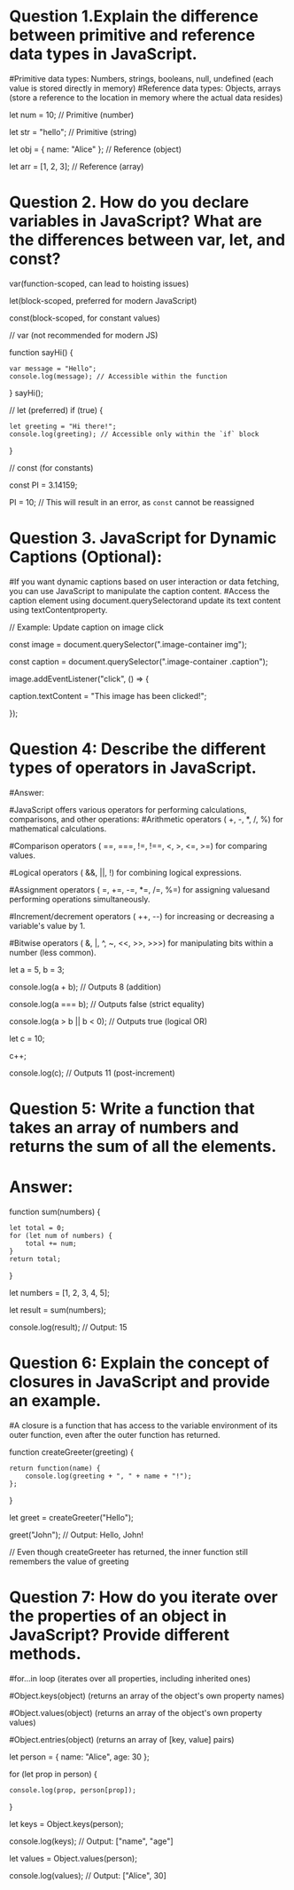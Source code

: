 

# Question 1.Explain the difference between primitive and reference data types in JavaScript.

#Primitive data types: Numbers, strings, booleans, null, undefined (each value is stored directly in memory)
#Reference data types: Objects, arrays (store a reference to the location in memory where the actual data resides)


let num = 10; // Primitive (number)

let str = "hello"; // Primitive (string)

let obj = { name: "Alice" }; // Reference (object)

let arr = [1, 2, 3]; // Reference (array)




# Question 2. How do you declare variables in JavaScript? What are the differences between var, let, and const?

 var(function-scoped, can lead to hoisting issues)

 let(block-scoped, preferred for modern JavaScript)

 const(block-scoped, for constant values)

// var (not recommended for modern JS)

function sayHi() {

    var message = "Hello";
    console.log(message); // Accessible within the function
}
sayHi();

// let (preferred)
if (true) {

    let greeting = "Hi there!";
    console.log(greeting); // Accessible only within the `if` block
}

// const (for constants)

const PI = 3.14159;

PI = 10; // This will result in an error, as `const` cannot be reassigned



# Question 3. JavaScript for Dynamic Captions (Optional):

#If you want dynamic captions based on user interaction or data fetching, you can use JavaScript to manipulate the caption content.
#Access the caption element using document.querySelectorand update its text content using textContentproperty.


// Example: Update caption on image click

const image = document.querySelector(".image-container img");

const caption = document.querySelector(".image-container .caption");

image.addEventListener("click", () => {

  caption.textContent = "This image has been clicked!";
  
});



# Question 4: Describe the different types of operators in JavaScript.

#Answer:

#JavaScript offers various operators for performing calculations, comparisons, and other operations:
#Arithmetic operators ( +, -, *, /, %) for mathematical calculations.

#Comparison operators ( ==, ===, !=, !==, <, >, <=, >=) for comparing values.

#Logical operators ( &&, ||, !) for combining logical expressions.

#Assignment operators ( =, +=, -=, *=, /=, %=) for assigning values ​​and performing operations simultaneously.

#Increment/decrement operators ( ++, --) for increasing or decreasing a variable's value by 1.

#Bitwise operators ( &, |, ^, ~, <<, >>, >>>) for manipulating bits within a number (less common).


let a = 5, b = 3;

console.log(a + b);         // Outputs 8 (addition)

console.log(a === b);       // Outputs false (strict equality)

console.log(a > b || b < 0); // Outputs true (logical OR)

let c = 10;

c++;

console.log(c);             // Outputs 11 (post-increment)




# Question 5: Write a function that takes an array of numbers and returns the sum of all the elements.

# Answer:

function sum(numbers) {

    let total = 0;
    for (let num of numbers) {
        total += num;
    }
    return total;
}

let numbers = [1, 2, 3, 4, 5];

let result = sum(numbers);

console.log(result); // Output: 15



# Question 6: Explain the concept of closures in JavaScript and provide an example.

#A closure is a function that has access to the variable environment of its outer function, even after the outer function has returned.


function createGreeter(greeting) {
   
    return function(name) {
        console.log(greeting + ", " + name + "!");
    };
}

let greet = createGreeter("Hello");

greet("John"); // Output: Hello, John!

// Even though createGreeter has returned, the inner function still remembers the value of greeting



# Question 7: How do you iterate over the properties of an object in JavaScript? Provide different methods.

#for...in loop (iterates over all properties, including inherited ones)

#Object.keys(object) (returns an array of the object's own property names)

#Object.values(object) (returns an array of the object's own property values)

#Object.entries(object) (returns an array of [key, value] pairs)


let person = { name: "Alice", age: 30 };

for (let prop in person) {

    console.log(prop, person[prop]);
}

let keys = Object.keys(person);

console.log(keys); // Output: ["name", "age"]

let values = Object.values(person);

console.log(values); // Output: ["Alice", 30]
